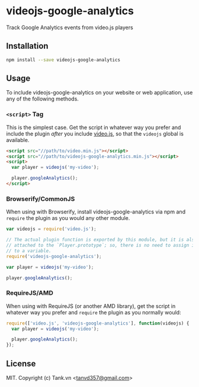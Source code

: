 # videojs-google-analytics

Track Google Analytics events from video.js players

## Installation

```sh
npm install --save videojs-google-analytics
```

## Usage

To include videojs-google-analytics on your website or web application, use any of the following methods.

### `<script>` Tag

This is the simplest case. Get the script in whatever way you prefer and include the plugin _after_ you include [video.js][videojs], so that the `videojs` global is available.

```html
<script src="//path/to/video.min.js"></script>
<script src="//path/to/videojs-google-analytics.min.js"></script>
<script>
  var player = videojs('my-video');

  player.googleAnalytics();
</script>
```

### Browserify/CommonJS

When using with Browserify, install videojs-google-analytics via npm and `require` the plugin as you would any other module.

```js
var videojs = require('video.js');

// The actual plugin function is exported by this module, but it is also
// attached to the `Player.prototype`; so, there is no need to assign it
// to a variable.
require('videojs-google-analytics');

var player = videojs('my-video');

player.googleAnalytics();
```

### RequireJS/AMD

When using with RequireJS (or another AMD library), get the script in whatever way you prefer and `require` the plugin as you normally would:

```js
require(['video.js', 'videojs-google-analytics'], function(videojs) {
  var player = videojs('my-video');

  player.googleAnalytics();
});
```

## License

MIT. Copyright (c) Tank.vn &lt;tanvd357@gmail.com&gt;


[videojs]: http://videojs.com/
